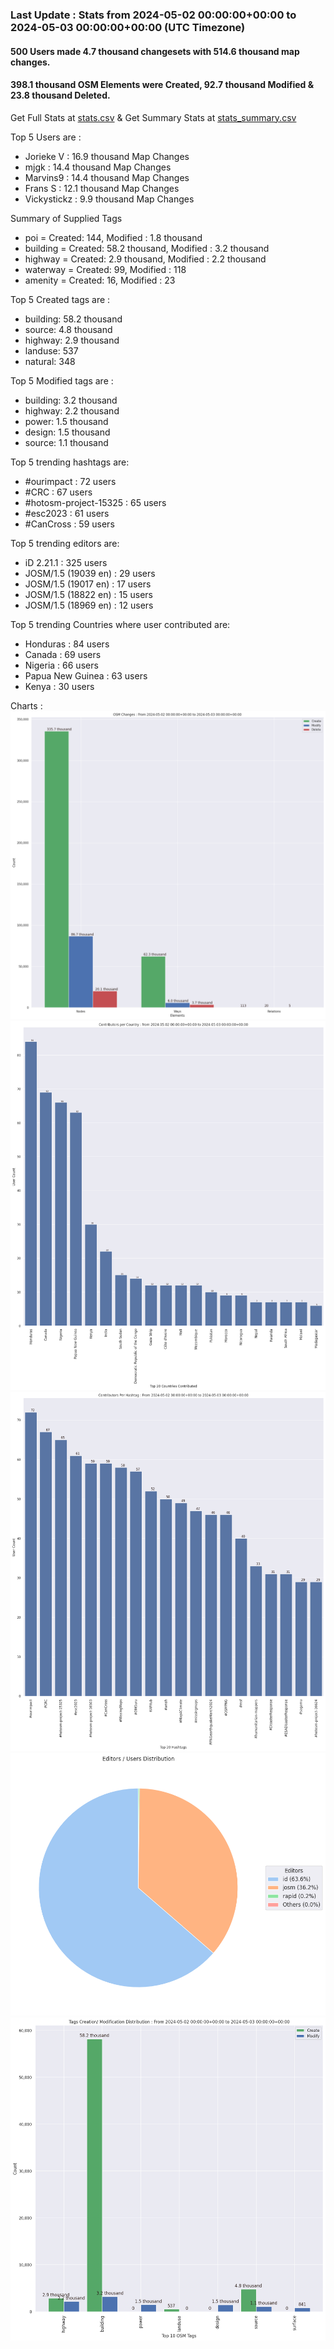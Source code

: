 ### Last Update : Stats from 2024-05-02 00:00:00+00:00 to 2024-05-03 00:00:00+00:00 (UTC Timezone)

#### 500 Users made 4.7 thousand changesets with 514.6 thousand map changes.
#### 398.1 thousand OSM Elements were Created, 92.7 thousand Modified & 23.8 thousand Deleted.
Get Full Stats at [stats.csv](/stats/hotosm/Daily/stats.csv)
 & Get Summary Stats at [stats_summary.csv](/stats/hotosm/Daily/stats_summary.csv)

Top 5 Users are : 
- Jorieke V : 16.9 thousand Map Changes
- mjgk : 14.4 thousand Map Changes
- Marvins9 : 14.4 thousand Map Changes
- Frans S : 12.1 thousand Map Changes
- Vickystickz : 9.9 thousand Map Changes

Summary of Supplied Tags
- poi = Created: 144, Modified : 1.8 thousand
- building = Created: 58.2 thousand, Modified : 3.2 thousand
- highway = Created: 2.9 thousand, Modified : 2.2 thousand
- waterway = Created: 99, Modified : 118
- amenity = Created: 16, Modified : 23


Top 5 Created tags are :
- building: 58.2 thousand
- source: 4.8 thousand
- highway: 2.9 thousand
- landuse: 537
- natural: 348


Top 5 Modified tags are :
- building: 3.2 thousand
- highway: 2.2 thousand
- power: 1.5 thousand
- design: 1.5 thousand
- source: 1.1 thousand


Top 5 trending hashtags are:
- #ourimpact : 72 users
- #CRC : 67 users
- #hotosm-project-15325 : 65 users
- #esc2023 : 61 users
- #CanCross : 59 users


Top 5 trending editors are:
- iD 2.21.1 : 325 users
- JOSM/1.5 (19039 en) : 29 users
- JOSM/1.5 (19017 en) : 17 users
- JOSM/1.5 (18822 en) : 15 users
- JOSM/1.5 (18969 en) : 12 users


Top 5 trending Countries where user contributed are:
- Honduras : 84 users
- Canada : 69 users
- Nigeria : 66 users
- Papua New Guinea : 63 users
- Kenya : 30 users


 Charts : 
![Alt text](./stats_osm_changes.png) 
![Alt text](./stats_users_per_country.png) 
![Alt text](./stats_users_per_hashtag.png) 
![Alt text](./stats_editors_pie_chart.png) 
![Alt text](./stats_tags.png) 
